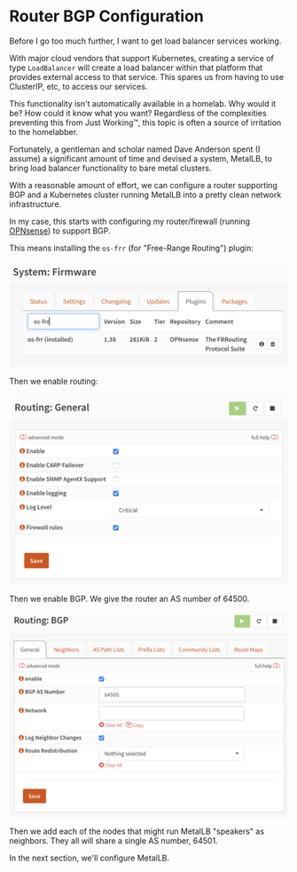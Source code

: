 # Router BGP Configuration

Before I go too much further, I want to get load balancer services working.

With major cloud vendors that support Kubernetes, creating a service of type `LoadBalancer` will create a load balancer within that platform that provides external access to that service. This spares us from having to use ClusterIP, etc, to access our services.

This functionality isn't automatically available in a homelab. Why would it be? How could it know what you want? Regardless of the complexities preventing this from Just Working™, this topic is often a source of irritation to the homelabber.

Fortunately, a gentleman and scholar named Dave Anderson spent (I assume) a significant amount of time and devised a system, MetalLB, to bring load balancer functionality to bare metal clusters.

With a reasonable amount of effort, we can configure a router supporting BGP and a Kubernetes cluster running MetalLB into a pretty clean network infrastructure.

In my case, this starts with configuring my router/firewall (running [OPNsense](https://opnsense.org)) to support BGP.

This means installing the `os-frr` (for "Free-Range Routing") plugin:

![Installing the os-frr plugin](./images/020_os_frr.png)

Then we enable routing:

![Enabling routing](./images/020_routing.png)

Then we enable BGP. We give the router an AS number of 64500.

![Enabling BGP](./images/020_routing_bgp.png)

Then we add each of the nodes that might run MetalLB "speakers" as neighbors. They all will share a single AS number, 64501.

In the next section, we'll configure MetalLB.
